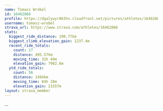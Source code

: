 ```yaml
---
name: Tomasz Wróbel
id: 16462866
profile: https://dgalywyr863hv.cloudfront.net/pictures/athletes/16462866/10169785/1/large.jpg
username: tomasz-wrobel
strava_url: https://www.strava.com/athletes/16462866
stats:
  biggest_ride_distance: 190.77km
  biggest_climb_elevation_gain: 1237.4m
  recent_ride_totals:
    count: 17
    distance: 495.57km
    moving_time: 32h 49m
    elevation_gain: 7902.6m
  ytd_ride_totals:
    count: 56
    distance: 1494km
    moving_time: 84h 28m
    elevation_gain: 21557m
layout: strava_member
--- 
```

...
